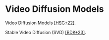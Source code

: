 # Video Diffusion Models

Video Diffusion Models [[HSG+22]][1].

Stable Video Diffusion (SVD) [[BDK+23]][2].

[1]: <https://arxiv.org/abs/2204.03458> "[HSG+22] Video Diffusion Models"
[2]: <https://arxiv.org/abs/2311.15127> "[BDK+23] Stable Video Diffusion: Scaling Latent Video Diffusion Models to Large Datasets"